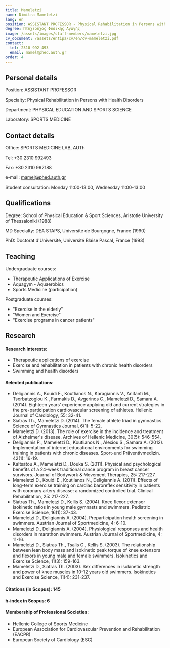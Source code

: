 ```yaml
---
title: Mameletzi
name: Dimitra Mameletzi
lang: en
position: ASSISTANT PROFESSOR - Physical Rehabilitation in Persons with Health Disorders
degree: Πτυχιούχος Φυσικής Αγωγής
image: /assets/images/staff-members/mameletzi.jpg
cv_document: /assets/entipa/cv/en/cv-mameletzi.pdf
contact:
  tel: 2310 992 493
  email: mamel@phed.auth.gr
order: 4
---
```


## Personal details

Position: ASSISTANT PROFESSOR

Specialty: Physical Rehabilitation in Persons with Health Disorders

Department: PHYSICAL EDUCATION AND SPORTS SCIENCE

Laboratory: SPORTS MEDICINE

## Contact details

Office: SPORTS MEDICINE LAB, AUTh

Tel: +30 2310 992493

Fax: +30 2310 992188

e-mail: mamel@phed.auth.gr

Student consultation: Monday 11:00-13:00, Wednesday 11:00-13:00

## Qualifications

Degree: School of Physical Education & Sport Sciences, Aristotle University of Thessaloniki (1988)

MD Specialty: DEA STAPS, Université de Bourgogne, France (1990)

PhD: Doctorat d'Université, Université Blaise Pascal, France (1993) 

## Teaching

Undergraduate courses:
- Therapeutic Applications of Exercise 
- Aquagym - Aquaerobics 
- Sports Medicine (participation)

Postgraduate courses:
- "Exercise in the elderly"  
- "Women and Exercise" 
- "Exercise programs in cancer patients" 

## Research

#### Research interests:
- Therapeutic applications of exercise 
- Exercise and rehabilitation in patients with chronic health disorders 
- Swimming and health disorders

#### Selected publications:
- Deligiannis A., Kouidi E., Koutlianos N., Karagiannis V., Anifanti M., Tsorbatzoglou K., Farmakis D., Avgerinos C., Mameletzi D., Samara A. (2014). Eighteen years’ experience applying old and current strategies in the pre-participation cardiovascular screening of athletes. Hellenic Journal of Cardiology, 55: 32-41.
- Siatras Th., Mameletzi D. (2014). The female athlete triad in gymnastics. Science of Gymnastics Journal, 6(1): 5-22.
- Mameletzi D. (2013). The role of exercise in the incidence and treatment of Alzheimer's disease. Archives of Hellenic Medicine, 30(5): 546-554.
- Deligiannis P., Mameletzi D., Koutlianos N., Alexiou S., Samara A. (2012). Implementation of internet educational environments for swimming training in patients with chronic diseases. Sport-und Präventivmedizin. 42(1): 16-19.
- Kaltsatou A., Mameletzi D., Douka S. (2011). Physical and psychological benefits of a 24-week traditional dance program in breast cancer survivors. Journal of Bodywork & Movement Therapies, 25: 217-227.
- Mameletzi D., Kouidi E., Koutlianos N., Deligiannis A. (2011). Effects of long-term exercise training on cardiac baroreflex sensitivity in patients with coronary artery disease: a randomized controlled trial. Clinical Rehabilitation, 25: 217-227.
- Siatras Th., Mameletzi D., Kellis S. (2004). Knee flexor:extensor isokinetic ratios in young male gymnasts and swimmers. Pediatric Exercise Science, 16(1): 37-43. 
- Mameletzi D., Deligiannis A. (2004). Preparticipation health screening in swimmers. Austrian Journal of Sportmedicine, 4: 6-10.
- Mameletzi D., Deligiannis A. (2004). Physiological responses and health disorders in marathon swimmers. Austrian Journal of Sportmedicine, 4: 11-16.
- Mameletzi D., Siatras Th., Tsalis G., Kellis S. (2003). The relationship between lean body mass and isokinetic peak torque of knee extensors and flexors in young male and female swimmers. Isokinetics and Exercise Science, 11(3): 159-163.
- Mameletzi D., Siatras Th. (2003). Sex differences in isokinetic strength and power of knee muscles in 10-12 years old swimmers. Isokinetics and Exercise Science, 11(4): 231-237.

#### Citations (in Scopus): 145

#### h-index in Scopus: 6

#### Membership of Professional Societies:
- Hellenic College of Sports Medicine 
- European Association for Cardiovascular Prevention and Rehabilitation (EACPR)
- European Society of Cardiology (ESC)
